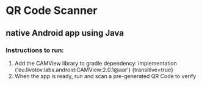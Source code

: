 # QR Code Scanner
## native Android app using Java

### Instructions to run:
1. Add the CAMView library to gradle dependency: implementation ('eu.livotov.labs.android:CAMView:2.0.1@aar') {transitive=true}
2. When the app is ready, run and scan a pre-generated QR Code to verify
